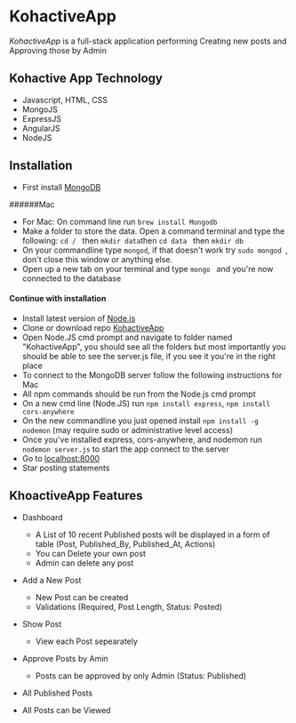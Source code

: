 # KohactiveApp

_KohactiveApp_  is a full-stack application performing Creating new posts and Approving those by Admin

 Kohactive App Technology
 ---------------------------
  * Javascript, HTML, CSS
  * MongoJS
  * ExpressJS
  * AngularJS
  * NodeJS
  
  Installation
  ------------------
  * First install [MongoDB](https://www.mongodb.com/download-center)
  
  ######Mac
  * For Mac: On command line run `brew install Mongodb` 
  * Make a folder to store the data. Open a command terminal and type the following: `cd / ` then `mkdir data`then `cd data ` then `mkdir db`
  * On your commandline type `mongod`, if that doesn't work try `sudo mongod `, don't close this window or anything else.     
  * Open up a new tab on your terminal and type `mongo ` and you're now connected to the database
  
  #### Continue with installation
  * Install latest version of [Node.js](https://nodejs.org/en/download/current/)
  * Clone or download repo [KohactiveApp](https://github.com/natanisaitejasswini/KohactiveApp)
  * Open Node.JS cmd prompt and navigate to folder named "KohactiveApp", you should see all the folders but most importantly you should be able to see the server.js file, if you see it you're in the right place
  * To connect to the MongoDB server follow the following instructions for Mac
  * All npm commands should be run from the Node.js cmd prompt
  * On a new cmd line (Node.JS) run `npm install express`, `npm install cors-anywhere`
  * On the new commandline you just opened install `npm install -g nodemon`  (may require sudo or administrative level access)
  * Once you've installed express, cors-anywhere, and nodemon run `nodemon server.js` to start the app connect to the server
  * Go to [localhost:8000](http://localhost:8000/)
  * Star posting statements
 
  KhoactiveApp Features
  ------------------
 
 * Dashboard
   - A List of 10 recent Published posts will be displayed in a form of table (Post, Published_By, Published_At, Actions)
   - You can Delete your own post
   - Admin can delete any post
 
 * Add a New Post
    - New Post can be created
    - Validations (Required, Post Length, Status: Posted)
  
 * Show Post
   - View each Post sepearately
   
 * Approve Posts by Amin
   - Posts can be approved by only Admin (Status: Published)
   
 * All Published Posts
  - All Posts can be Viewed
  
